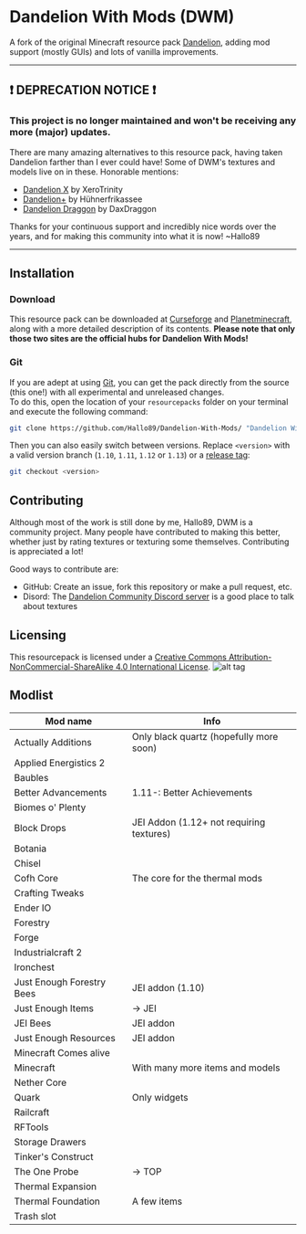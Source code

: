 # Dandelion With Mods (DWM)
A fork of the original Minecraft resource pack [Dandelion](https://www.minecraftforum.net/forums/mapping-and-modding-java-edition/resource-packs/1243109-16x-1-8-dandelion-biomes-o-plenty-support-updated), adding mod support (mostly GUIs) and lots of vanilla improvements.

<hr>

## ❗ **DEPRECATION NOTICE** ❗
###  This project is no longer maintained and won't be receiving any more (major) updates.
There are many amazing alternatives to this resource pack, having taken Dandelion farther than I ever could have! Some of DWM's textures and models live on in these. Honorable mentions:
- [Dandelion X](https://www.curseforge.com/minecraft/texture-packs/dandelion-x) by XeroTrinity
- [Dandelion+](https://www.curseforge.com/minecraft/texture-packs/dandelion-plus) by Hühnerfrikassee
- [Dandelion Draggon](https://www.planetminecraft.com/texture-pack/dandelion-extended-mods/) by DaxDraggon

Thanks for your continuous support and incredibly nice words over the years, and for making this community into what it is now! ~Hallo89

<hr>

## Installation
### Download
This resource pack can be downloaded at [Curseforge](https://minecraft.curseforge.com/projects/dandelion-with-mods) and [Planetminecraft](https://www.planetminecraft.com/texture_pack/mods-addon-pack-for-dandelion-110/), along with a more detailed description of its contents. **Please note that only those two sites are the official hubs for Dandelion With Mods!**

### Git
If you are adept at using [Git](https://git-scm.com/), you can get the pack directly from the source (this one!) with all experimental and unreleased changes.<br>
To do this, open the location of your `resourcepacks` folder on your terminal and execute the following command:
```sh
git clone https://github.com/Hallo89/Dandelion-With-Mods/ "Dandelion With Mods"
```
Then you can also easily switch between versions. Replace `<version>` with a valid version branch (`1.10`, `1.11`, `1.12` or `1.13`) or a [release tag](https://github.com/Hallo89/Dandelion-With-Mods/releases):
```sh
git checkout <version>
```

## Contributing
Although most of the work is still done by me, Hallo89, DWM is a community project. Many people have contributed to making this better, whether just by rating textures or texturing some themselves. Contributing is appreciated a lot!

Good ways to contribute are:
- GitHub: Create an issue, fork this repository or make a pull request, etc.
- Disord: The [Dandelion Community Discord server](https://discord.gg/63SnH3V) is a good place to talk about textures


## Licensing
This resourcepack is licensed under a [Creative Commons Attribution-NonCommercial-ShareAlike 4.0 International License](https://creativecommons.org/licenses/by-nc-sa/4.0/).
![alt tag](https://i.creativecommons.org/l/by-nc-sa/4.0/88x31.png)


## Modlist
|Mod name|Info|
|---|---|
|Actually Additions|Only black quartz (hopefully more soon)|
|Applied Energistics 2||
|Baubles||
|Better Advancements|1.11-: Better Achievements|
|Biomes o' Plenty||
|Block Drops|JEI Addon (1.12+ not requiring textures)|
|Botania||
|Chisel||
|Cofh Core|The core for the thermal mods|
|Crafting Tweaks||
|Ender IO||
|Forestry||
|Forge||
|Industrialcraft 2||
|Ironchest||
|Just Enough Forestry Bees|JEI addon (1.10)|
|Just Enough Items|-> JEI|
|JEI Bees|JEI addon|
|Just Enough Resources|JEI addon|
|Minecraft Comes alive||
|Minecraft|With many more items and models|
|Nether Core||
|Quark|Only widgets|
|Railcraft||
|RFTools||
|Storage Drawers||
|Tinker's Construct||
|The One Probe|-> TOP|
|Thermal Expansion||
|Thermal Foundation|A few items|
|Trash slot||
